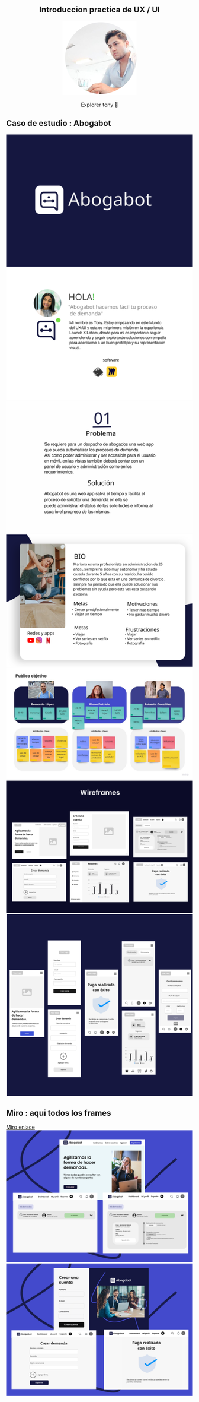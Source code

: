 <h2 style="text-align: center;">Introduccion practica de UX / UI</h2>
<center><img src="img/avatar.png" width="200"></center>
<p style="text-align: center;">Explorer tony 🚀</p>

## Caso de estudio : Abogabot
![Logotipo de Abogabot](img/abogabot.svg)
![sobre el proyecto](img/sobreproyecto.svg)
![El problema](img/problemadescripcion.svg)
![buyer persona](img/buyerpersona.svg)
![publico objetivo](img/publicoobjetivo.jpg)
![wireframes](img/frames.png)
![wireframes2](img/frames2.svg)
## Miro : aqui todos los frames
[Miro enlace](https://miro.com/app/board/uXjVPRKK4Pg=/)
![interfaces](img/ui.png)
![interfaces 2](img/ui2.png)

